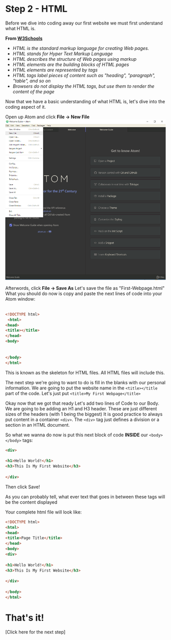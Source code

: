 # Step 2 - HTML

Before we dive into coding away our first website we must first understand what HTML is.

**From [W3Schools](https://www.w3schools.com/html/html_intro.asp)**
- *HTML is the standard markup language for creating Web pages.*
- *HTML stands for Hyper Text Markup Language*
- *HTML describes the structure of Web pages using markup*
- *HTML elements are the building blocks of HTML pages*
- *HTML elements are represented by tags*
- *HTML tags label pieces of content such as "heading", "paragraph", "table", and so on*
- *Browsers do not display the HTML tags, but use them to render the content of the page*

Now that we have a basic understanding of what HTML is, let's dive into the coding aspect of it.

 Open up Atom and click **File -> New File**
![Atom New File](https://github.com/theonegk/Final-Project/blob/master/new-file-atom.png)
 
Afterwords, click **File -> Save As**
Let's save the file as "First-Webpage.html"
What you should do now is copy and paste the next lines of code into your Atom window:
```html

<!DOCTYPE html>
 <html>
<head>
<title></title>
</head>
<body>


</body>
</html>
```

This is known as the skeleton for HTML files. All HTML files will include this.

The next step we're going to want to do is fill in the blanks with our personal information.
We are going to put the website name in the ```<title></title``` part of the code. Let's just put ```<title>My First Webpage</title>```

Okay now that we got that ready Let's add two lines of Code to our Body.
We are going to be adding an H1 and H3 header. These are just different sizes of the headers (with 1 being the biggest)
It is good practice to always put content in a container ```<div>```. The ```<div>``` tag just defines a division or a section in an HTML document.
  
So what we wanna do now is put this next block of code **INSIDE** our ```<body> </body>``` tags:
```html
<div>

<h1>Hello World!</h1>
<h3>This Is My First Website</h3>

</div>
```
Then click Save!

As you can probably tell, what ever text that goes in between these tags will be the content displayed

Your complete html file will look like:
```html
<!DOCTYPE html>
<html>
<head>
<title>Page Title</title>
</head>
<body>
<div>

<h1>Hello World!</h1>
<h3>This Is My First Website</h3>

</div>

</body>
</html>
```

# That's it!
[Click here for the next step]

